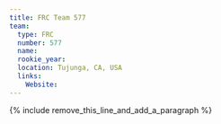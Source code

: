```yaml
---
title: FRC Team 577
team:
  type: FRC
  number: 577
  name:
  rookie_year:
  location: Tujunga, CA, USA
  links:
    Website:
---
```


{% include remove_this_line_and_add_a_paragraph %}
